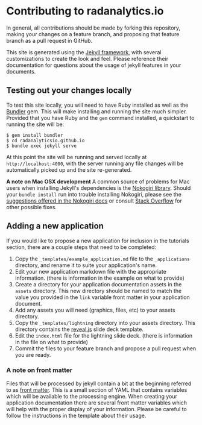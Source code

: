 # Contributing to radanalytics.io

In general, all contributions should be made by forking this repository,
making your changes on a feature branch, and proposing that feature branch
as a pull request in GitHub.

This site is generated using the [Jekyll framework](https://jekyllrb.com),
with several customizations to create the look and feel. Please reference
their documentation for questions about the usage of jekyll features in your
documents.

## Testing out your changes locally

To test this site locally, you will need to have Ruby installed as well as the
[Bundler](https://bundler.io) gem. This will make installing and
running the site much simpler. Provided that you have Ruby and the `gem`
command installed, a quickstart to running the site will be:

```
$ gem install bundler
$ cd radanalyticsio.github.io
$ bundle exec jekyll serve
```

At this point the site will be running and served locally at
`http://localhost:4000`, with the server running any file changes will be
automatically picked up and the site re-generated.

**A note on Mac OSX development**
A common source of problems for Mac users when installing Jekyll's
dependencies is the [Nokogiri library](http://www.nokogiri.org). Should your
`bundle install` run into trouble installing Nokogiri, please see the
[suggestions offered in the Nokogiri docs](http://www.nokogiri.org/tutorials/installing_nokogiri.html#mac_os_x)
or consult [Stack Overflow](https://stackoverflow.com) for other possible
fixes.

## Adding a new application

If you would like to propose a new application for inclusion in the tutorials
section, there are a couple steps that need to be completed:

1. Copy the `_templates/example_application.md` file to the `_applications`
   directory, and rename it to suite your application's name.
2. Edit your new application markdown file with the appropriate information.
   (there is information in the example on what to provide)
3. Create a directory for your application documentation assets in the
   `assets` directory. This new directory should be named to match the value
   you provided in the `link` variable front matter in your application
   document.
4. Add any assets you will need (graphics, files, etc) to your assets
   directory.
5. Copy the `_templates/lightning` directory into your assets directory. This
   directory contains the [reveal.js](https://github.com/hakimel/reveal.js)
   slide deck template.
6. Edit the `index.html` file for the lightning slide deck. (there is
   information in the file on what to provide)
7. Commit the files to your feature branch and propose a pull request when
   you are ready.

### A note on front matter

Files that will be processed by jekyll contain a bit at the beginning referred
to as [front matter](https://jekyllrb.com/docs/frontmatter/). This is a small
section of YAML that contains variables which will be available to the
processing engine. When creating your application documentation there are
several front matter variables which will help with the proper display of
your information. Please be careful to follow the instructions in the template
about their usage.
